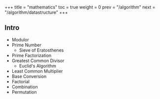 +++
title  = "mathematics"
toc    = true
weight = 0
prev   = "/algorithm"
next   = "/algorithm/datastructure"
+++

## Intro
- Modulor
- Prime Number
  - Sieve of Eratosthenes
- Prime Factorization
- Greatest Common Divisor
  - Euclid's Algorithm
- Least Common Multiplier
- Base Conversion
- Factorial
- Combination
- Permutation
